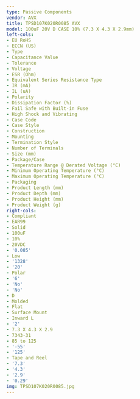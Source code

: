 ```yaml
---
type: Passive Components
vendor: AVX
title: TPSD107K020R0085 AVX
model: 100uF 20V D CASE 10% (7.3 X 4.3 X 2.9mm)
left-cols:
- EU RoHS
- ECCN (US)
- Type
- Capacitance Value
- Tolerance
- Voltage
- ESR (Ohm)
- Equivalent Series Resistance Type
- IR (mA)
- IL (uA)
- Polarity
- Dissipation Factor (%)
- Fail Safe with Built-in Fuse
- High Shock and Vibrating
- Case Code
- Case Style
- Construction
- Mounting
- Termination Style
- Number of Terminals
- Size (mm)
- Package/Case
- Temperature Range @ Derated Voltage (°C)
- Minimum Operating Temperature (°C)
- Maximum Operating Temperature (°C)
- Packaging
- Product Length (mm)
- Product Depth (mm)
- Product Height (mm)
- Product Weight (g)
right-cols:
- Compliant
- EAR99
- Solid
- 100uF
- 10%
- 20VDC
- '0.085'
- Low
- '1328'
- '20'
- Polar
- '6'
- 'No'
- 'No'
- D
- Molded
- Flat
- Surface Mount
- Inward L
- '2'
- 7.3 X 4.3 X 2.9
- 7343-31
- 85 to 125
- '-55'
- '125'
- Tape and Reel
- '7.3'
- '4.3'
- '2.9'
- '0.29'
img: TPSD107K020R0085.jpg
---
```

